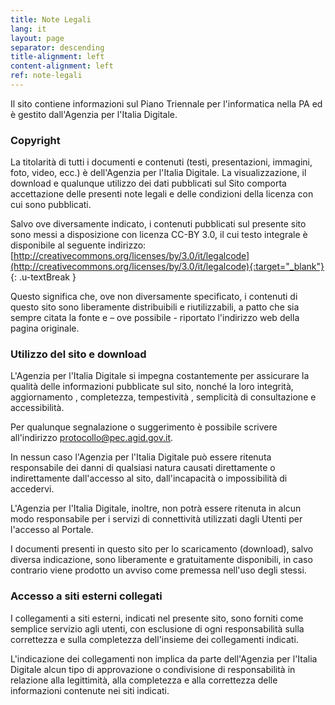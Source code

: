 ```yaml
---
title: Note Legali
lang: it
layout: page
separator: descending
title-alignment: left
content-alignment: left
ref: note-legali
---
```

Il sito contiene informazioni sul Piano Triennale per l'informatica nella PA ed è gestito dall'Agenzia per l'Italia Digitale.

### Copyright
La titolarità di tutti i documenti e contenuti (testi, presentazioni, immagini, foto, video, ecc.) è dell'Agenzia per l'Italia Digitale.
La visualizzazione, il download e qualunque utilizzo dei dati pubblicati sul Sito comporta accettazione delle presenti note legali e delle condizioni della licenza con cui sono pubblicati.

Salvo ove diversamente indicato, i contenuti pubblicati sul presente sito sono messi a disposizione con licenza CC-BY 3.0, il cui testo integrale è disponibile al seguente indirizzo: [http://creativecommons.org/licenses/by/3.0/it/legalcode](http://creativecommons.org/licenses/by/3.0/it/legalcode){:target="_blank"}
{: .u-textBreak }

Questo significa che, ove non diversamente specificato, i contenuti di questo sito sono liberamente distribuibili e riutilizzabili, a patto che sia sempre citata la fonte e – ove possibile - riportato l'indirizzo web della pagina originale.

### Utilizzo del sito e download
L'Agenzia per l'Italia Digitale si impegna costantemente per assicurare la qualità delle informazioni pubblicate sul sito, nonché la loro integrità, aggiornamento , completezza, tempestività , semplicità di consultazione e accessibilità.

Per qualunque segnalazione o suggerimento è possibile scrivere all'indirizzo [protocollo@pec.agid.gov.it](mailto:protocollo@pec.agid.gov.it).

In nessun caso l'Agenzia per l'Italia Digitale può essere ritenuta responsabile dei danni di qualsiasi natura causati direttamente o indirettamente dall'accesso al sito, dall'incapacità o impossibilità di accedervi.

L'Agenzia per l'Italia Digitale, inoltre, non potrà essere ritenuta in alcun modo responsabile per i servizi di connettività utilizzati dagli Utenti per l'accesso al Portale.

I documenti presenti in questo sito per lo scaricamento (download), salvo diversa indicazione, sono liberamente e gratuitamente disponibili, in caso contrario viene prodotto un avviso come premessa nell'uso degli stessi.

### Accesso a siti esterni collegati
I collegamenti a siti esterni, indicati nel presente sito, sono forniti come semplice servizio agli utenti, con esclusione di ogni responsabilità sulla correttezza e sulla completezza dell'insieme dei collegamenti indicati.

L'indicazione dei collegamenti non implica da parte dell'Agenzia per l'Italia Digitale alcun tipo di approvazione o condivisione di responsabilità in relazione alla legittimità, alla completezza e alla correttezza delle informazioni contenute nei siti indicati.
